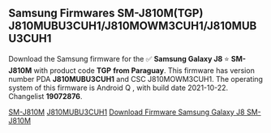<h2>Samsung Firmwares SM-J810M(TGP) J810MUBU3CUH1/J810MOWM3CUH1/J810MUBU3CUH1</h2>
Download the Samsung firmware for the ✅ <strong>Samsung Galaxy J8 </strong> ⭐ <strong>SM-J810M</strong> with product code <strong>TGP</strong> <strong> from Paraguay</strong>. This firmware has version number PDA <strong>J810MUBU3CUH1</strong> and CSC J810MOWM3CUH1. The operating system of this firmware is Android Q , with build date 2021-10-22. Changelist <strong>19072876</strong>.


[SM-J810M](https://samfirm.shop/samsung/model/SM-J810M)
[J810MUBU3CUH1](https://samfirm.shop/samsung/pda/J810MUBU3CUH1)
[Download Firmware Samsung Galaxy J8 SM-J810M](https://samfirm.shop/samsung/firmware/467363)
